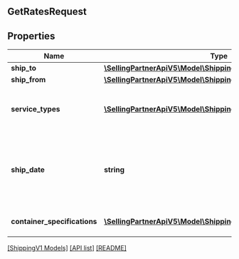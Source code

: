 ## GetRatesRequest

## Properties

Name | Type | Description | Notes
------------ | ------------- | ------------- | -------------
**ship_to** | [**\SellingPartnerApiV5\Model\ShippingV1\Address**](Address.md) |  |
**ship_from** | [**\SellingPartnerApiV5\Model\ShippingV1\Address**](Address.md) |  |
**service_types** | [**\SellingPartnerApiV5\Model\ShippingV1\ServiceType[]**](ServiceType.md) | A list of service types that can be used to send the shipment. |
**ship_date** | **string** | The start date and time. Must be in ISO 8601 format. This defaults to the current date and time. | [optional]
**container_specifications** | [**\SellingPartnerApiV5\Model\ShippingV1\ContainerSpecification[]**](ContainerSpecification.md) | A list of container specifications. |

[[ShippingV1 Models]](../) [[API list]](../../Api) [[README]](../../../README.md)
